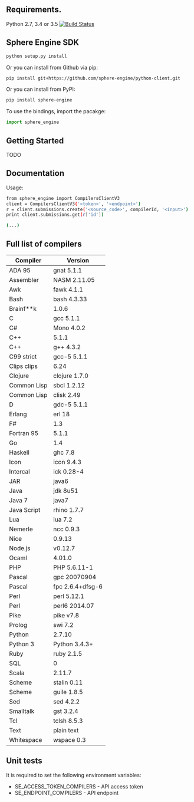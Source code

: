 ## Requirements.
Python 2.7, 3.4 or 3.5 [![Build Status](https://travis-ci.org/sphere-engine/python-client.svg?branch=master)](https://travis-ci.org/sphere-engine/python-client)

## Sphere Engine SDK

```sh
python setup.py install
```

Or you can install from Github via pip:

```sh
pip install git+https://github.com/sphere-engine/python-client.git
```

Or you can install from PyPI:

```sh
pip install sphere-engine
```

To use the bindings, import the pacakge:

```python
import sphere_engine
```


## Getting Started

TODO

## Documentation

Usage:

```sh
from sphere_engine import CompilersClientV3
client = CompilersClientV3('<token>', '<endpoint>')
r = client.submissions.create('<source_code>', compilerId, '<input>')
print client.submissions.get(r['id'])

(...)
```

## Full list of compilers

| Compiler  | Version |
| ------------- | ------------- |
| ADA 95 | 	gnat 5.1.1 |
| Assembler	 | NASM 2.11.05 |
| Awk | 	fawk 4.1.1 |
| Bash | 	bash 4.3.33 |
| Brainf**k | 	1.0.6 |
| C	 | gcc 5.1.1 |
| C# | 	Mono 4.0.2 |
| C++ | 	5.1.1 |
| C++ | 	g++ 4.3.2 |
| C99 strict | 	gcc-5 5.1.1 |
| Clips	clips |  6.24 |
| Clojure | 	clojure 1.7.0 |
| Common Lisp | 	sbcl 1.2.12 |
| Common Lisp | 	clisk 2.49 |
| D | 	gdc-5 5.1.1 |
| Erlang | 	erl 18 |
| F# | 	1.3 |
| Fortran 95 | 	5.1.1 |
| Go | 	1.4 |
| Haskell | 	ghc 7.8 |
| Icon | 	icon 9.4.3 |
| Intercal | 	ick 0.28-4 |
| JAR | 	java6 |
| Java | 	jdk 8u51 |
| Java 7 | 	java7 |
| Java Script | 	rhino 1.7.7 |
| Lua | 	lua 7.2 |
| Nemerle | 	ncc 0.9.3 |
| Nice | 	0.9.13 |
| Node.js | 	v0.12.7 |
| Ocaml | 	4.01.0 |
| PHP | 	PHP 5.6.11-1 |
| Pascal | 	gpc 20070904 |
| Pascal | 	fpc 2.6.4+dfsg-6 |
| Perl | 	perl 5.12.1 |
| Perl | 	perl6 2014.07 |
| Pike | 	pike v7.8 |
| Prolog | 	swi 7.2 |
| Python | 	2.7.10 |
| Python 3 | 	Python 3.4.3+ |
| Ruby | 	ruby 2.1.5 |
| SQL | 	0 |
| Scala | 	2.11.7 |
| Scheme | 	stalin 0.11 |
| Scheme | 	guile 1.8.5 |
| Sed | 	sed 4.2.2 |
| Smalltalk | 	gst 3.2.4 |
| Tcl | 	tclsh 8.5.3 |
| Text | 	plain text |
| Whitespace | 	wspace 0.3 |

## Unit tests

It is required to set the following environment variables:
 - SE_ACCESS_TOKEN_COMPILERS - API access token
 - SE_ENDPOINT_COMPILERS - API endpoint
 